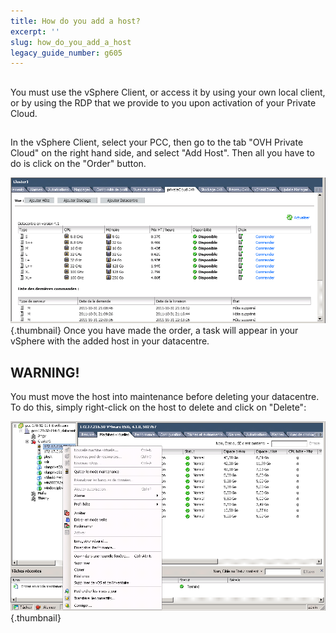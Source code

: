 ```yaml
---
title: How do you add a host?
excerpt: ''
slug: how_do_you_add_a_host
legacy_guide_number: g605
---
```



## 
You must use the vSphere Client, or access it by using your own local client, or by using the RDP that we provide to you upon activation of your Private Cloud.


## 
In the vSphere Client, select your PCC, then go to the tab "OVH Private Cloud" on the right hand side, and select "Add Host".
Then all you have to do is click on the "Order" button.

![](images/img_104.jpg){.thumbnail}
Once you have made the order, a task will appear in your vSphere with the added host in your datacentre.


## 

## WARNING!
You must move the host into maintenance before deleting your datacentre.
To do this, simply right-click on the host to delete and click on "Delete":

![](images/img_105.jpg){.thumbnail}

